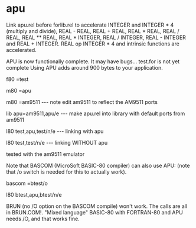 # apu

Link apu.rel before forlib.rel to accelerate INTEGER and INTEGER * 4 (multiply and divide),
REAL - REAL, REAL + REAL, REAL * REAL, REAL / REAL, REAL ** REAL, REAL * INTEGER,
REAL / INTEGER, REAL - INTEGER and REAL + INTEGER. REAL op INTEGER * 4 and intrinsic
functions are accelerated.

APU is now functionally complete. It may have bugs... test.for is not yet complete
Using APU adds around 900 bytes to your application.

f80 =test

m80 =apu

m80 =am9511         --- note edit am9511 to reflect the AM9511 ports

lib apu=am9511,apu/e  --- make apu.rel into library with default ports from am9511

l80 test,apu,test/n/e  --- linking with apu

l80 test,test/n/e --- linking WITHOUT apu

tested with the am9511 emulator

Note that BASCOM (MicroSoft BASIC-80 compiler) can also use APU: (note that /o switch
is needed for this to actually work).

bascom =btest/o

l80 btest,apu,btest/n/e

BRUN (no /O option on the BASCOM compile) won't work. The calls are all in BRUN.COM!. "Mixed language"
BASIC-80 with FORTRAN-80 and APU needs /O, and that works fine.




